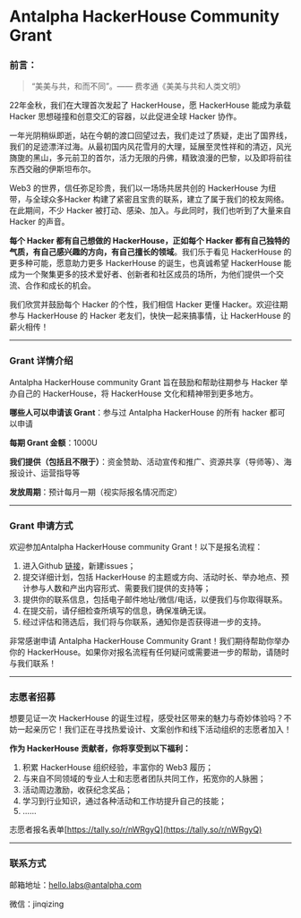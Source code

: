 # Antalpha HackerHouse Community Grant

### 前言：

> “美美与共，和而不同”。—— 费孝通《美美与共和人类文明》
> 

22年金秋，我们在大理首次发起了 HackerHouse，愿 HackerHouse 能成为承载 Hacker 思想碰撞和创意交汇的容器，以此促进全球 Hacker 协作。

一年光阴稍纵即逝，站在今朝的渡口回望过去，我们走过了质疑，走出了国界线，我们的足迹漂洋过海。从最初国内风花雪月的大理，延展至灵性祥和的清迈，风光旖旎的黑山，多元前卫的首尔，活力无限的丹佛，精致浪漫的巴黎，以及即将前往东西交融的伊斯坦布尔。

Web3 的世界，信任弥足珍贵，我们以一场场共居共创的 HackerHouse 为纽带，与全球众多Hacker 构建了紧密且宝贵的联系，建立了属于我们的校友网络。在此期间，不少 Hacker 被打动、感染、加入。与此同时，我们也听到了大量来自 Hacker 的声音。

**每个 Hacker 都有自己想做的 HackerHouse，正如每个 Hacker 都有自己独特的气质，有自己感兴趣的方向，有自己擅长的领域**。我们乐于看见 HackerHouse 的更多种可能，愿意助力更多 HackerHouse 的诞生，也真诚希望 HackerHouse 能成为一个聚集更多的技术爱好者、创新者和社区成员的场所，为他们提供一个交流、合作和成长的机会。

我们欣赏并鼓励每个 Hacker 的个性，我们相信 Hacker 更懂 Hacker。欢迎往期参与 HackerHouse 的 Hacker 老友们，快快一起来搞事情，让 HackerHouse 的薪火相传！

---

### Grant 详情介绍

Antalpha HackerHouse community Grant 旨在鼓励和帮助往期参与 Hacker 举办自己的 HackerHouse，将 HackerHouse 文化和精神带到更多地方。

**哪些人可以申请该 Grant**：参与过 Antalpha HackerHouse 的所有 hacker 都可以申请

**每期 Grant 金额**：1000U

**我们提供（包括且不限于）**：资金赞助、活动宣传和推广、资源共享（导师等）、海报设计、运营指导等

**发放周期**：预计每月一期（视实际报名情况而定）

---

### Grant 申请方式

欢迎参加Antalpha HackerHouse community Grant！以下是报名流程：

1. 进入Github [链接](https://github.com/Antalpha-Labs/HackerHouse/issues)，新建issues；
2. 提交详细计划，包括 HackerHouse 的主题或方向、活动时长、举办地点、预计参与人数和产出内容形式、需要我们提供的支持等；
3. 提供你的联系信息，包括电子邮件地址/微信/电话，以便我们与你取得联系。
4. 在提交前，请仔细检查所填写的信息，确保准确无误。
5. 经过评估和筛选后，我们将与你联系，通知你是否获得进一步的支持。

非常感谢申请 Antalpha HackerHouse Community Grant！我们期待帮助你举办你的 HackerHouse。如果你对报名流程有任何疑问或需要进一步的帮助，请随时与我们联系！

---
### 志愿者招募

想要见证一次 HackerHouse 的诞生过程，感受社区带来的魅力与奇妙体验吗？不妨一起亲历它！我们正在寻找热爱设计、文案创作和线下活动组织的志愿者加入！

**作为 HackerHouse 贡献者，你将享受到以下福利：**

1. 积累 HackerHouse 组织经验，丰富你的 Web3 履历；
2. 与来自不同领域的专业人士和志愿者团队共同工作，拓宽你的人脉圈；
3. 活动周边激励，收获纪念奖品；
4. 学习到行业知识，通过各种活动和工作坊提升自己的技能；
5. ……

志愿者报名表单[https://tally.so/r/nWRgyQ](https://tally.so/r/nWRgyQ)

---

### 联系方式

邮箱地址：hello.labs@antalpha.com

微信：jinqizing
